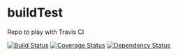 buildTest
=========

Repo to play with Travis CI

[![Build Status](https://travis-ci.org/twistdroach/buildTest.png?branch=master)](https://travis-ci.org/twistdroach/buildTest)
[![Coverage Status](https://coveralls.io/repos/twistdroach/buildTest/badge.png)](https://coveralls.io/r/twistdroach/buildTest)
[![Dependency Status](https://david-dm.org/twistdroach/buildTest.png)](https://david-dm.org/twistdroach/buildTest)

